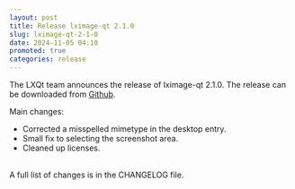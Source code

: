 ```yaml
---
layout: post
title: Release lximage-qt 2.1.0
slug: lximage-qt-2-1-0
date: 2024-11-05 04:10
promoted: true
categories: release
---
```


The LXQt team announces the release of lximage-qt 2.1.0.
The release can be downloaded from [Github](https://github.com/lxqt/lximage-qt/releases).

Main changes:

 * Corrected a misspelled mimetype in the desktop entry.
 * Small fix to selecting the screenshot area.
 * Cleaned up licenses.

<br/>
A full list of changes is in the CHANGELOG file.
<br/>
